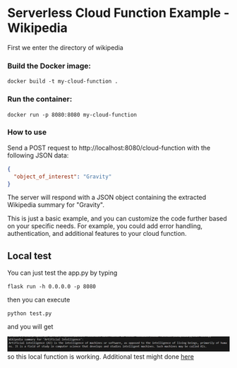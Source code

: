 # Serverless Cloud Function Example - Wikipedia

First we enter the directory of wikipedia
### Build the Docker image:
```
docker build -t my-cloud-function .
```
### Run the container:

```
docker run -p 8080:8080 my-cloud-function
```

### How to use
Send a POST request to http://localhost:8080/cloud-function with the following JSON data:

```JSON
{
  "object_of_interest": "Gravity"
}
```

The server will respond with a JSON object containing the extracted Wikipedia summary for "Gravity".

This is just a basic example, and you can customize the code further based on your specific needs. For example, you could add error handling, authentication, and additional features to your cloud function.

## Local test
You can just test the app.py by typing
```
flask run -h 0.0.0.0 -p 8080
```
then you can execute

```
python test.py
```
and you will get 

![](assets/2024-02-24-11-51-24.png)
so this local function is working.
Additional test might done [here](test.md)

